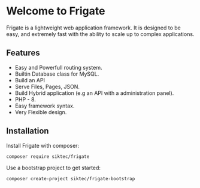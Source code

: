 # Welcome to Frigate

Frigate is a lightweight web application framework. It is designed to be easy, and extremely fast with the ability to scale up to complex applications.

## Features

- Easy and Powerfull routing system.
- Builtin Database class for MySQL.
- Build an API
- Serve Files, Pages, JSON.
- Build Hybrid application (e.g an API with a administration panel).
- PHP - 8.
- Easy framework syntax.
- Very Flexible design.

## Installation

Install Frigate with composer:

```bash
composer require siktec/frigate
```

Use a bootstrap project to get started:

```bash
composer create-project siktec/frigate-bootstrap
```
